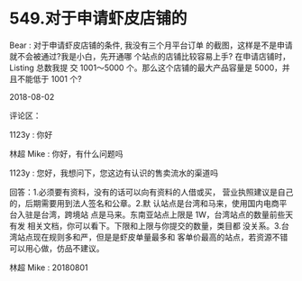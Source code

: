# 549.对于申请虾皮店铺的

Bear : 对于申请虾皮店铺的条件, 我没有三个月平台订单 的截图，这样是不是申请就不会被通过?我是小白，先开通哪 个站点的店铺比较容易上手? 在申请店铺时，Listing 总数我提 交 1001～5000 个。那么这个店铺的最大产品容量是 5000，并 且不能低于 1001 个?

2018-08-02

评论区：

1123y : 你好

林超 Mike : 你好，有什么问题吗

1123y : 您好，我想问下，您这边有认识的售卖流水的渠道吗

回答：1.必须要有资料，没有的话可以向有资料的人借或买， 营业执照建议是自己的，后期需要用到法人签名和公章。2.默 认站点是台湾和马来，使用国内电商平台入驻是台湾，跨境站 点是马来。东南亚站点上限是 1W，台湾站点的数量前些天有发 相关文档，你可以看下。下限和上限与你提交的数量，类目都 没关系。3.台湾站点现在规则多和严，但是是虾皮单量最多和 客单价最高的站点，若资源不错可以用心做，仿品不建议。

林超 Mike : 20180801